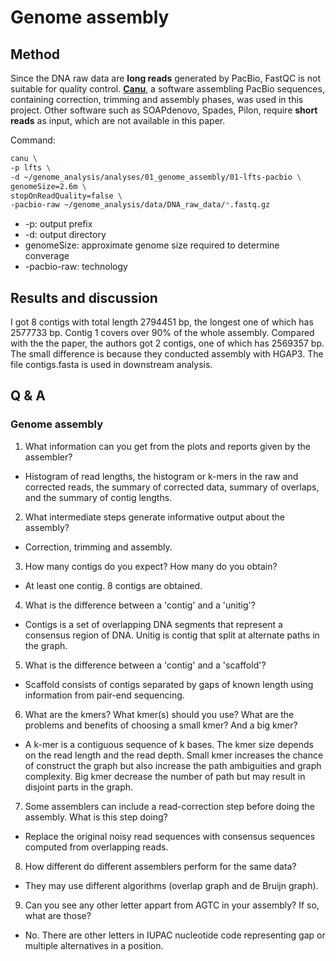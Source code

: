 # Genome assembly
## Method
Since the DNA raw data are **long reads** generated by PacBio, FastQC is not suitable for quality control. [**Canu**](https://canu.readthedocs.io/en/latest/quick-start.html), a software assembling PacBio sequences, containing correction, trimming and assembly phases, was used in this project. Other software such as SOAPdenovo, Spades, Pilon, require **short reads** as input, which are not available in this paper.

Command:
```bash
canu \
-p lfts \
-d ~/genome_analysis/analyses/01_genome_assembly/01-lfts-pacbio \
genomeSize=2.6m \
stopOnReadQuality=false \
-pacbio-raw ~/genome_analysis/data/DNA_raw_data/*.fastq.gz
```
- -p: output prefix
- -d: output directory
- genomeSize: approximate genome size required to determine converage
- -pacbio-raw: technology
## Results and discussion
I got 8 contigs with total length 2794451 bp, the longest one of which has 2577733 bp. Contig 1 covers over 90% of the whole assembly. Compared with the the paper, the authors got 2 contigs, one of which has 2569357 bp. The small difference is because they conducted assembly with HGAP3. The file contigs.fasta is used in downstream analysis.
## Q & A
### Genome assembly
1. What information can you get from the plots and reports given by the assembler?
- Histogram of read lengths, the histogram or k-mers in the raw and corrected reads, the summary of corrected data, summary of overlaps, and the summary of contig lengths.
2. What intermediate steps generate informative output about the assembly?
- Correction, trimming and assembly.
3. How many contigs do you expect? How many do you obtain?
- At least one contig. 8 contigs are obtained.
4. What is the difference between a 'contig' and a 'unitig'?
- Contigs is a set of overlapping DNA segments that represent a consensus region of DNA. Unitig is contig that split at alternate paths in the graph.
5.  What is the difference between a 'contig' and a 'scaffold'?
- Scaffold consists of contigs separated by gaps of known length using information from pair-end sequencing.
6. What are the kmers? What kmer(s) should you use? What are the problems and benefits of choosing a small kmer? And a big kmer?
- A k-mer is a contiguous sequence of k bases. The kmer size depends on the read length and the read depth. Small kmer increases the chance of construct the graph but also increase the path ambiguities and graph complexity. Big kmer decrease the number of path but may result in disjoint parts in the graph.
7. Some assemblers can include a read-correction step before doing the assembly. What is this step doing?
- Replace the original noisy read sequences with consensus sequences computed from overlapping reads.
8. How different do different assemblers perform for the same data?
- They may use different algorithms (overlap graph and de Bruijn graph).
9. Can you see any other letter appart from AGTC in your assembly? If so, what are those?
- No. There are other letters in IUPAC nucleotide code representing gap or multiple alternatives in a position.